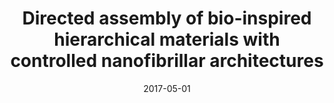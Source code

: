---
title: "Directed assembly of bio-inspired hierarchical materials with controlled nanofibrillar architectures"
collection: publications
permalink: /publication/2017-05-01-Directed-assembly-of-bio-inspired-hierarchical-materials-with-controlled-nanofibrillar-architectures
scholarlink: https://scholar.google.com/scholar?q=Directed+assembly+of+bio+inspired+hierarchical+materials+with+controlled+nanofibrillar+architectures
date: 2017-05-01
venue: 'Nat Nanotechnol'
citation: ' P. Tseng,  B. Napier,  S. Zhao,  A. Mitropoulos,  M. Applegate,  B. Marelli,  D. Kaplan,  F. Omenetto, &quot;Directed assembly of bio-inspired hierarchical materials with controlled nanofibrillar architectures.&quot; Nat Nanotechnol, 2017.'
firstauthor: false
---